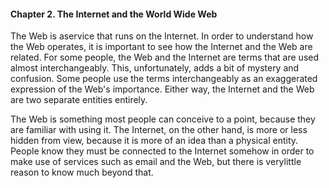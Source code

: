 #### Chapter 2. The Internet and the World Wide Web

The Web is aservice that runs on the Internet. In order to understand how the Web operates, it is important to see how the Internet and the Web are related. For some people, the Web and the Internet are terms that are used almost interchangeably. This, unfortunately, adds a bit of mystery and confusion. Some people use the terms interchangeably as an exaggerated expression of the Web's importance. Either way, the Internet and the Web are two separate entities entirely.

The Web is something most people can conceive to a point, because they are familiar with using it. The Internet, on the other hand, is more or less hidden from view, because it is more of an idea than a physical entity. People know they must be connected to the Internet somehow in order to make use of services such as email and the Web, but there is verylittle reason to know much beyond that.

